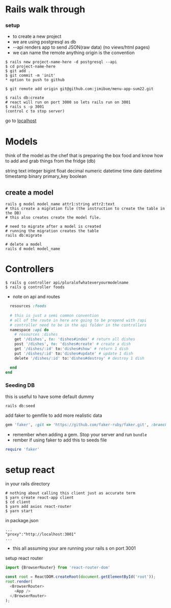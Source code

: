 # Rails walk through

### setup

- to create a new project
- we are using postgresql as db
- --api renders app to send JSON(raw data) (no views/html pages)
- we can name the remote anything origin is the convention

```
$ rails new project-name-here -d postgresql --api
$ cd project-name-here
$ git add .
$ git commit -m 'init'
* option to push to github

$ git remote add origin git@github.com:jimibue/menu-app-sum22.git

$ rails db:create
# react will run on port 3000 so lets rails run on 3001
$ rails s -p 3001
(control c to stop server)

```
go to [localhost](http://localhost:3001/)


# Models

think of the model as the chef that is preparing the box food and know how to add and grab things from the fridge (db)

string
text
integer
bigint
float
decimal
numeric
datetime
time
date
datetime
timestamp
binary
primary_key
boolean


## create a model
```
rails g model model_name attr1:string attr2:text
# this create a migration file (the instruction to create the table in the DB)
# this also creates create the model file.

# need to migrate after a model is created
# running the migration creates the table
rails db:migrate

# delete a model
rails d model model_name
```

# Controllers
```
$ rails g controller api/pluralofwhateveryourmodelname
$ rails g controller foods

```

* note on api and routes
```ruby
  resources :foods
  
  # this is just a semi common convention
  # all of the route in here are going to be prepend with /api
  # controller need to be in the api folder in the controllers
  namespace :api do 
    # resources :dishes
    get '/dishes', to: 'dishes#index' # return all dishes
    post '/dishes', to: 'dishes#create' # create a dish
    get '/dishes/:id' to:'dishes#show' # return 1 dish
    put '/dishes/:id' to:'dishes#update' # update 1 dish
    delete '/dishes/:id' to:'dishes#destroy' # destroy 1 dish

  end
end
```

### Seeding DB
this is useful to have some default dummy
```
rails db:seed
```
add faker to gemfile to add more realistic data

```ruby
gem 'faker', :git => 'https://github.com/faker-ruby/faker.git', :branch => 'master'
```

* remember when adding a gem.  Stop your server and run `bundle`
* rember if using faker to add this to seeds
file
```ruby
require 'faker'
```

# setup react
in your rails directory

```
# nothing about calling this client just as accurate term
$ yarn create react-app client
$ cd client
$ yarn add axios react-router
$ yarn start
```

in package.json
```
...
"proxy":"http://localhost:3001"
...
```
* this all assuming your are running your rails s on port 3001

setup react router
```javascript
import {BrowserRouter} from 'react-router-dom'

const root = ReactDOM.createRoot(document.getElementById('root'));
root.render(
  <BrowserRouter>
    <App />
  </BrowserRouter>
);
```



